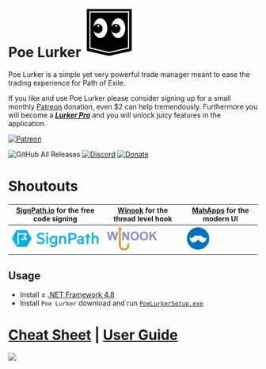 # Poe Lurker <img src="LurkerIcon.png" width="100" height="100" /> 

<!-- <a href="https://cutt.ly/UT5eHx7" target="_blank"><img height="100" src="https://getbadgecdn.azureedge.net/images/English_L.png"></a> --> 
 
Poe Lurker is a simple yet very powerful trade manager meant to ease the trading experience for Path of Exile. 

If you like and use Poe Lurker please consider signing up for a small monthly [Patreon](https://www.patreon.com/poelurker) donation, even $2 can help tremendously. Furthermore you will become a [***Lurker Pro***](https://docs.google.com/presentation/d/1XhaSSNAFGxzouc5amzAW8c_6ifToNjnsQq5UmNgLXoo/present?slide=id.g71a37414b7_1_0) and you will unlock juicy features in the application.

[![Patreon](https://user-images.githubusercontent.com/5436436/88303508-1a537980-ccd5-11ea-9e27-9139f994101a.png)](https://www.patreon.com/poelurker) 

![GitHub All Releases](https://img.shields.io/github/downloads/C1rdec/Poe-Lurker/total?color=Blue&label=Official%20Lurker&style=for-the-badge) [![Discord](https://img.shields.io/discord/663088791539679244?style=for-the-badge)](https://discord.gg/hQERv7K) [![Donate](https://img.shields.io/badge/Donate-PayPal-green.svg?style=for-the-badge)](https://www.paypal.com/cgi-bin/webscr?cmd=_donations&business=WEYTVSDNTB8GY&currency_code=CAD&source=url)

# Shoutouts
| [SignPath.io](https://signpath.io/) for the free code signing | [Winook](https://github.com/macote/Winook) for the thread level hook | [MahApps](https://github.com/MahApps/MahApps.Metro) for the modern UI |
| ------------- | ------------- | ------------- |
| <a href="https://signpath.io/" target="_blank"><img src="./assets/signpath_logo.png"></a>  | <a href="https://github.com/macote/Winook" target="_blank"><img height="50" src="https://raw.githubusercontent.com/macote/Winook/master/doc/Winook.svg"></a> | <a href="https://github.com/MahApps/MahApps.Metro" target="_blank"><img height="45" src="./assets/MahAppsIcon.png"></a> |

## Usage
- Install ≥ [.NET Framework 4.8](https://dotnet.microsoft.com/download/dotnet-framework)
- Install `Poe Lurker`  <!--<a href="https://cutt.ly/UT5eHx7" target="_blank"><img height="35" align="center" src="https://getbadgecdn.azureedge.net/images/English_L.png"></a> or --> download and run [`PoeLurkerSetup.exe`](https://github.com/C1rdec/Poe-Lurker/releases/latest/download/PoeLurkerSetup.exe)


# [Cheat Sheet](assets/CheatSheet.md) | [User Guide](https://docs.google.com/presentation/d/1XhaSSNAFGxzouc5amzAW8c_6ifToNjnsQq5UmNgLXoo/present)

![](assets/Incoming.gif)
